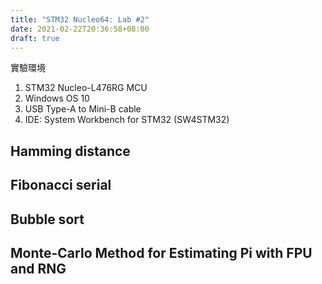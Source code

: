 ```yaml
---
title: "STM32 Nucleo64: Lab #2"
date: 2021-02-22T20:36:58+08:00
draft: true
---
```


實驗環境

1. STM32 Nucleo-L476RG MCU 
2. Windows OS 10 
3. USB Type-A to Mini-B cable
4. IDE: System Workbench for STM32 (SW4STM32)



## Hamming distance



## Fibonacci serial



## Bubble sort



## Monte-Carlo Method for Estimating Pi with FPU and RNG



